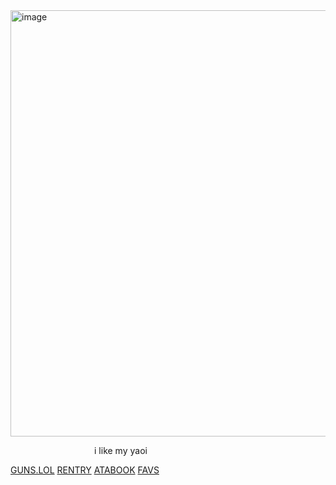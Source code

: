 <img width="735" height="682" alt="image" src="https://github.com/user-attachments/assets/c4de9ea6-c985-4b8e-b161-d61a72468520" />



⠀ ⠀ ⠀ ⠀ ⠀ ⠀ ⠀ ⠀ ⠀⠀i like my yaoi

[GUNS.LOL](https://guns.lol/catisaa)     [RENTRY](https://rentry.co/gableyuri)
[ATABOOK](https://yurigable.atabook.org)
[FAVS](https://yurigable.straw.page)
